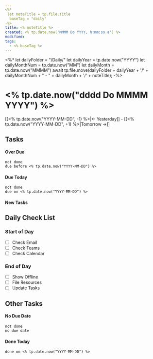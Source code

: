 ```yaml
---
<%*
 let noteTitle = tp.file.title
  baseTag = "daily"
-%>
title: <% noteTitle %>
created: <% tp.date.now('MMMM Do YYYY, h:mm:ss a') %>
modified: 
tags:
  - <% baseTag %>
---
```

<%*
let dailyFolder = "/Daily/" 
let dailyYear = tp.date.now("YYYY")
let dailyMonthNum = tp.date.now("MM")
let dailyMonth = tp.date.now("MMMM")
await tp.file.move(dailyFolder + dailyYear + '/' + dailyMonthNum + " - " + dailyMonth + '/' + noteTitle);
-%>

# <% tp.date.now("dddd Do MMMM YYYY") %>
[[<% tp.date.now("YYYY-MM-DD", -1) %>|← Yesterday]] - [[<% tp.date.now("YYYY-MM-DD", +1) %>|Tomorrow →]]


## Tasks

#### Over Due

```tasks
not done
due before <% tp.date.now("YYYY-MM-DD") %>
```

#### Due Today

```tasks
not done
due on <% tp.date.now("YYYY-MM-DD") %>
```

#### New Tasks

## Daily Check List

### Start of Day

- [ ] Check Email
- [ ] Check Teams
- [ ] Check Calendar

### End of Day

- [ ] Show Offline
- [ ] File Resources
- [ ] Update Tasks

## Other Tasks

#### No Due Date

```tasks
not done
no due date
```

#### Done Today

```tasks
done on <% tp.date.now("YYYY-MM-DD") %>
```